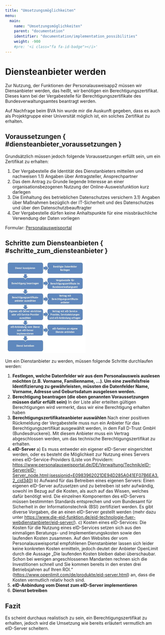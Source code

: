 ```yaml
---
title: "Umsetzungsmöglichkeiten"
menu:
  main:
    name: "Umsetzungsmöglichkeiten"
    parent: "documentation"
    identifier: "documentation/implementation_possibilities"
    weight: -900
    #pre: '<i class="fa fa-id-badge"></i>'
---
```


# Diensteanbieter werden

Zur Nutzung, der Funktionen der Personalausweisapp2 müssen wir Diensanbieter werden, das heißt, wir benötigen ein Berechtigungszertifikat. Dieses kann bei der Vergabestelle für Berechtigungszertifikate des Bundesverwaltungsamtes beantragt werden.

Auf Nachfrage beim BVA hin wurde mir die Auskunft gegeben, dass es auch als Projektgruppe einer Universität möglich ist, ein solches Zertifikat zu erhalten.

## Voraussetzungen { #diensteanbieter_voraussetzungen }

Grundsätzlich müssen jedoch folgende Voraussetzungen erfüllt sein, um ein Zertifikat zu erhalten:

1) Der Vergabestelle die Identität des Dienstanbieters mitteilen und nachweisen
1.1) Angaben über Antragsteller, Ansprechpartner
2) Das dem Antrag zu Grunde liegende Interesse an einer organisationsbezogenen Nutzung der Online-Ausweisfunktion kurz darlegen
3) Die Einhaltung des betrieblichen Datenschutzes versichern
3.1) Angaben über Maßnahmen bezüglich der IT-Sicherheit und des Datenschutzes und über den Datenschutzbeauftragter
4) Der Vergabestelle dürfen keine Anhaltspunkte für eine missbräuchliche Verwendung der Daten vorliegen

Formular: [Personalausweisportal](https://www.personalausweisportal.de/SharedDocs/Downloads/DE/Material-Dienstleister/Formularpaket_Erstantrag.pdf;jsessionid=E0983962021DE94D285A041EF07B6EA3.2_cid340?__blob=publicationFile&v=3)

## Schritte zum Diensteanbieten { #schritte_zum_diensteanbieter }

![Schritte um ein Diensteanbieter zu werden](diensteanbieter_werden.png#center)

Um ein Dienstanbieter zu werden, müssen folgende Schritte durchlaufen werden:

1) **Festlegen, welche Datenfelder wir aus dem Personalausweis auslesen möchten (z.B. Vorname, Familienname, …). Um eine zweifelsfreie Identifizierung zu gewährleisten, müssten die Datenfelder Name, Vorname, Adresse und Geburtsdatum ausgelesen werden.**
2) **Berechtigung beantragen (die oben genannten Voraussetzungen müssen  dafür erfüllt sein)**
In der Liste aller erteilten gültigen Berechtigungen wird vermerkt, dass wir eine Berechtigung erhalten haben
3) **Berechtigungszertifikateanbieter auswählen**
Nach einer positiven Rückmeldung der Vergabestelle muss nun ein Anbieter für das Berechtigungszertifikat ausgewählt werden, in dem Fall D-Trust GmbH (Bundesdruckerei). Mit diesem Anbieter muss ein Vertrag abgeschlossen werden, um das technische Berechtigungszertifikat zu erhalten.
4) **eID-Server**
a) Es muss entweder ein eigener eID-Server eingerichtet werden, oder es besteht die Möglichkeit zur Nutzung eines Servers eines eID-Service-Providers (Liste von Providern: https://www.personalausweisportal.de/DE/Verwaltung/Technik/eID-Server/eID-Server_node.html;jsessionid=E0983962021DE94D285A041EF07B6EA3.2_cid340)
b) Aufwand für das Betreiben eines eigenen Servers: Einen eigenen eID-Server aufzusetzen und zu betreiben ist sehr aufwändig, sowohl im Bezug auf die Kosten, als auch auf das Wissen, welches dafür benötigt wird. Die einzelnen Komponenten des eID-Servers müssen bestimmten Standards entsprechen und vom Bundesamt für Sicherheit in der Informationstechnik (BSI) zertifiziert werden. Es gibt diverse Vorgaben, die an einen eID-Server gestellt werden (mehr dazu unter https://www.die-eid-funktion.de/eid-technologie-fuer-webdienstanbieter/eid-server/).
c) Kosten eines eID-Services: Die Kosten für die Nutzung eines eID-Services setzen sich aus den einmaligen Beratungs- und Implementierungskosten sowie den laufenden Kosten zusammen. Auf den Websites der vom Personalausweisportal empfohlenen Dienstanbieter lassen sich leider keine konkreten Kosten ermitteln, jedoch deutet der Anbieter OpenLimit durch die Aussage „Die laufenden Kosten bleiben dabei überschaubar. Schon bei wenigen angeschlossenen Mandanten rechnen sich die Investitionen schnell und Sie kommen bereits in den ersten drei Betriebsjahren auf Ihren ROI.“ (https://www.openlimit.com/de/produkte/eid-server.html) an, dass die Kosten vermutlich relativ hoch sind.
5) **eID-Anbindung vom Dienst zum eID-Server implementieren**
6) **Dienst betreiben**

## Fazit

Es scheint durchaus realistisch zu sein, ein Berechtigungszertifikat zu erhalten, jedoch wird die Umsetzung wie bereits erläutert vermutlich am eID-Server scheitern.
